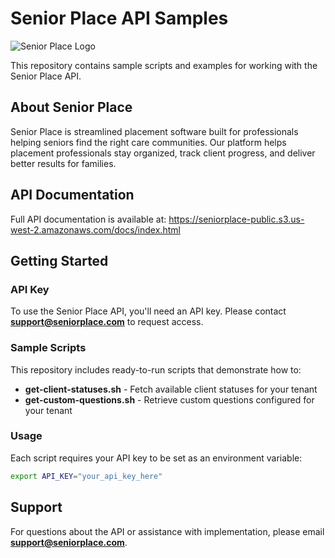 # Senior Place API Samples

![Senior Place Logo](https://seniorplace-public.s3.us-west-2.amazonaws.com/docs/padded-logo.png)

This repository contains sample scripts and examples for working with the Senior Place API.

## About Senior Place

Senior Place is streamlined placement software built for professionals helping seniors find the right care communities. Our platform helps placement professionals stay organized, track client progress, and deliver better results for families.

## API Documentation

Full API documentation is available at: https://seniorplace-public.s3.us-west-2.amazonaws.com/docs/index.html

## Getting Started

### API Key

To use the Senior Place API, you'll need an API key. Please contact **support@seniorplace.com** to request access.

### Sample Scripts

This repository includes ready-to-run scripts that demonstrate how to:

- **get-client-statuses.sh** - Fetch available client statuses for your tenant
- **get-custom-questions.sh** - Retrieve custom questions configured for your tenant

### Usage

Each script requires your API key to be set as an environment variable:

```bash
export API_KEY="your_api_key_here"
```

## Support

For questions about the API or assistance with implementation, please email **support@seniorplace.com**.
